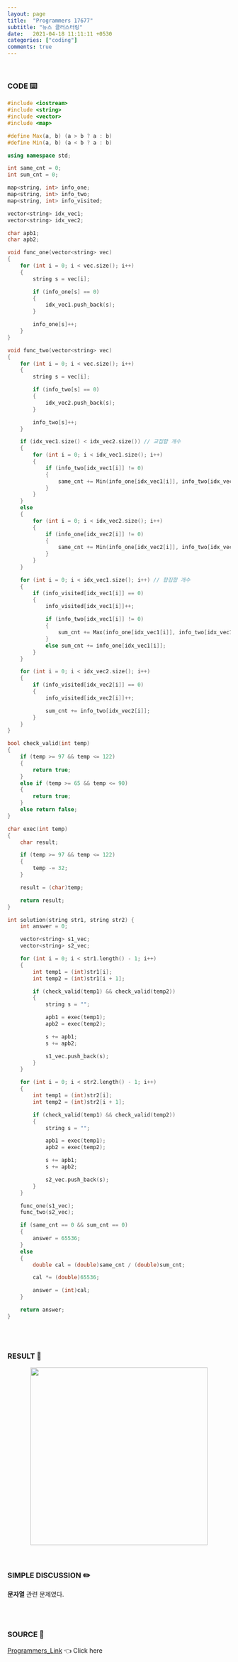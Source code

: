 ```yaml
---
layout: page
title:  "Programmers 17677"
subtitle: "뉴스 클러스터링"
date:   2021-04-18 11:11:11 +0530
categories: ["coding"]
comments: true
---
```


<br>

### CODE ⌨️

```c++
#include <iostream>
#include <string>
#include <vector>
#include <map>

#define Max(a, b) (a > b ? a : b)
#define Min(a, b) (a < b ? a : b)

using namespace std;

int same_cnt = 0;
int sum_cnt = 0;

map<string, int> info_one;
map<string, int> info_two;
map<string, int> info_visited;

vector<string> idx_vec1;
vector<string> idx_vec2;

char apb1;
char apb2;

void func_one(vector<string> vec)
{
	for (int i = 0; i < vec.size(); i++)
	{
		string s = vec[i];

		if (info_one[s] == 0)
		{
			idx_vec1.push_back(s);
		}

		info_one[s]++;
	}
}

void func_two(vector<string> vec)
{
	for (int i = 0; i < vec.size(); i++)
	{
		string s = vec[i];

		if (info_two[s] == 0)
		{
			idx_vec2.push_back(s);
		}

		info_two[s]++;
	}

	if (idx_vec1.size() < idx_vec2.size()) // 교집합 개수
	{
		for (int i = 0; i < idx_vec1.size(); i++)
		{
			if (info_two[idx_vec1[i]] != 0)
			{
				same_cnt += Min(info_one[idx_vec1[i]], info_two[idx_vec1[i]]);
			}
		}
	}
	else
	{
		for (int i = 0; i < idx_vec2.size(); i++)
		{
			if (info_one[idx_vec2[i]] != 0)
			{
				same_cnt += Min(info_one[idx_vec2[i]], info_two[idx_vec2[i]]);
			}
		}
	}

	for (int i = 0; i < idx_vec1.size(); i++) // 합집합 개수
	{
		if (info_visited[idx_vec1[i]] == 0)
		{
			info_visited[idx_vec1[i]]++;

			if (info_two[idx_vec1[i]] != 0)
			{
				sum_cnt += Max(info_one[idx_vec1[i]], info_two[idx_vec1[i]]);
			}
			else sum_cnt += info_one[idx_vec1[i]];
		}
	}

	for (int i = 0; i < idx_vec2.size(); i++)
	{
		if (info_visited[idx_vec2[i]] == 0)
		{
			info_visited[idx_vec2[i]]++;

			sum_cnt += info_two[idx_vec2[i]];
		}
	}
}

bool check_valid(int temp)
{
	if (temp >= 97 && temp <= 122)
	{
		return true;
	}
	else if (temp >= 65 && temp <= 90)
	{
		return true;
	}
	else return false;
}

char exec(int temp)
{
	char result;

	if (temp >= 97 && temp <= 122)
	{
		temp -= 32;
	}

	result = (char)temp;

	return result;
}

int solution(string str1, string str2) {
	int answer = 0;

	vector<string> s1_vec;
	vector<string> s2_vec;

	for (int i = 0; i < str1.length() - 1; i++)
	{
		int temp1 = (int)str1[i];
		int temp2 = (int)str1[i + 1];

		if (check_valid(temp1) && check_valid(temp2))
		{
			string s = "";

			apb1 = exec(temp1);
			apb2 = exec(temp2);

			s += apb1;
			s += apb2;

			s1_vec.push_back(s);
		}
	}

	for (int i = 0; i < str2.length() - 1; i++)
	{
		int temp1 = (int)str2[i];
		int temp2 = (int)str2[i + 1];

		if (check_valid(temp1) && check_valid(temp2))
		{
			string s = "";

			apb1 = exec(temp1);
			apb2 = exec(temp2);

			s += apb1;
			s += apb2;

			s2_vec.push_back(s);
		}
	}

	func_one(s1_vec);
	func_two(s2_vec);

	if (same_cnt == 0 && sum_cnt == 0)
	{
		answer = 65536;
	}
	else
	{
		double cal = (double)same_cnt / (double)sum_cnt;

		cal *= (double)65536;

		answer = (int)cal;
	}

	return answer;
}
```  

<br>
<br>

### RESULT 💛

<img src="{{ '/assets/programmers/p17677r.jpg' }}" style="width: 400px; height: auto; margin-left: auto; margin-right: auto; display: block;">  

<br>
<br>

### SIMPLE DISCUSSION ✏️

**문자열** 관련 문제였다.  

<br>
<br>

### SOURCE 💎

[Programmers_Link][link] 👈 Click here  

<br>
<br>
<br>

<script src="https://utteranc.es/client.js"
        repo="DCherish/DCherish.github.io"
        issue-term="pathname"
        theme="boxy-light"
        crossorigin="anonymous"
        async>
</script>

[link]: https://programmers.co.kr/learn/courses/30/lessons/17677